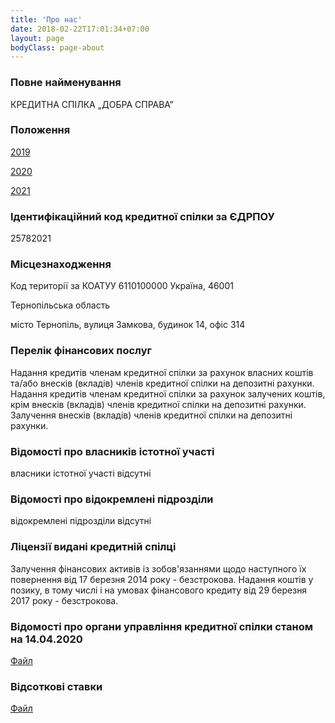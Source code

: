 ```yaml
---
title: 'Про нас'
date: 2018-02-22T17:01:34+07:00
layout: page
bodyClass: page-about
---
```

### Повне найменування
КРЕДИТНА СПІЛКА „ДОБРА СПРАВА”
### Положення
[2019](https://drive.google.com/file/d/1IYRVZEiw-EakaPnXH_b8ZCGXx5yN1Cb-/view) 

[2020](https://drive.google.com/file/d/1xvhDNGYNYkhluTQTWfJJ68RNsMwrgi80/view)

[2021](https://drive.google.com/file/d/1_r4NXwQ6_dczczUruxKDcvf-FeEmqOuN/view)
### Ідентифікаційний код кредитної спілки за ЄДРПОУ
25782021
### Місцезнаходження

Код території за КОАТУУ 6110100000 Україна, 46001

Тернопільська область

місто Тернопіль, вулиця Замкова, будинок 14, офіс 314

### Перелік фінансових послуг
Надання кредитів членам кредитної спілки за рахунок власних коштів та/або внесків (вкладів) членів кредитної спілки на депозитні рахунки.
Надання кредитів членам кредитної спілки за рахунок залучених коштів, крім внесків (вкладів) членів кредитної спілки на депозитні рахунки.
Залучення внесків (вкладів) членів кредитної спілки на депозитні рахунки.
### Відомості про власників істотної участі
власники істотної участі відсутні
### Відомості про відокремлені підрозділи
відокремлені підрозділи відсутні
### Ліцензії видані кредитній спілці
Залучення фінансових активів із зобов'язаннями щодо наступного їх повернення від 17 березня 2014 року - безстрокова.
Надання коштів у позику, в тому числі і на умовах фінансового кредиту від 29 березня 2017 року - безстрокова.
### Відомості про органи управління кредитної спілки станом на 14.04.2020
[Файл](https://drive.google.com/file/d/1x8k0VDvJOiys1b7M9GTrM7tGglfzQ61p/view?usp=sharing)
### Відсоткові ставки
[Файл](https://drive.google.com/file/d/19x3_0AyShNngiHMIwn-CtIlLxPsSc3fw/view)
